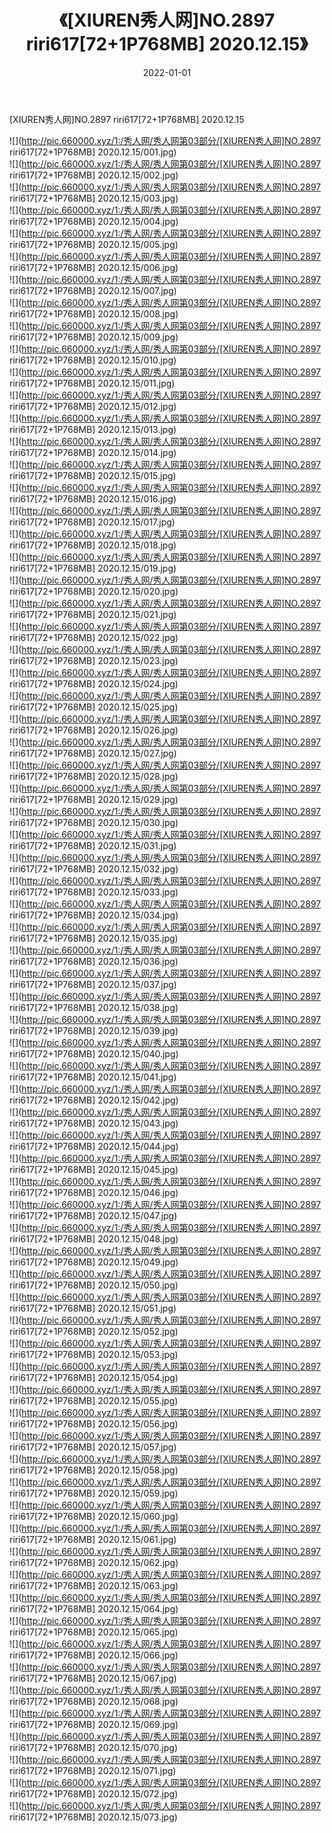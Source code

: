 ﻿---
layout: post
title:  《[XIUREN秀人网]NO.2897 riri617[72+1P768MB] 2020.12.15》
date:   2022-01-01
img: http://pic.660000.xyz/1:/秀人网/秀人网第03部分/[XIUREN秀人网]NO.2897 riri617[72+1P768MB] 2020.12.15/000.jpg
categories: [美女, 清纯, 唯美]
---

[XIUREN秀人网]NO.2897 riri617[72+1P768MB] 2020.12.15

 ![](http://pic.660000.xyz/1:/秀人网/秀人网第03部分/[XIUREN秀人网]NO.2897 riri617[72+1P768MB] 2020.12.15/001.jpg) <br>![](http://pic.660000.xyz/1:/秀人网/秀人网第03部分/[XIUREN秀人网]NO.2897 riri617[72+1P768MB] 2020.12.15/002.jpg) <br>![](http://pic.660000.xyz/1:/秀人网/秀人网第03部分/[XIUREN秀人网]NO.2897 riri617[72+1P768MB] 2020.12.15/003.jpg) <br>![](http://pic.660000.xyz/1:/秀人网/秀人网第03部分/[XIUREN秀人网]NO.2897 riri617[72+1P768MB] 2020.12.15/004.jpg) <br>![](http://pic.660000.xyz/1:/秀人网/秀人网第03部分/[XIUREN秀人网]NO.2897 riri617[72+1P768MB] 2020.12.15/005.jpg) <br>![](http://pic.660000.xyz/1:/秀人网/秀人网第03部分/[XIUREN秀人网]NO.2897 riri617[72+1P768MB] 2020.12.15/006.jpg) <br>![](http://pic.660000.xyz/1:/秀人网/秀人网第03部分/[XIUREN秀人网]NO.2897 riri617[72+1P768MB] 2020.12.15/007.jpg) <br>![](http://pic.660000.xyz/1:/秀人网/秀人网第03部分/[XIUREN秀人网]NO.2897 riri617[72+1P768MB] 2020.12.15/008.jpg) <br>![](http://pic.660000.xyz/1:/秀人网/秀人网第03部分/[XIUREN秀人网]NO.2897 riri617[72+1P768MB] 2020.12.15/009.jpg) <br>![](http://pic.660000.xyz/1:/秀人网/秀人网第03部分/[XIUREN秀人网]NO.2897 riri617[72+1P768MB] 2020.12.15/010.jpg) <br>![](http://pic.660000.xyz/1:/秀人网/秀人网第03部分/[XIUREN秀人网]NO.2897 riri617[72+1P768MB] 2020.12.15/011.jpg) <br>![](http://pic.660000.xyz/1:/秀人网/秀人网第03部分/[XIUREN秀人网]NO.2897 riri617[72+1P768MB] 2020.12.15/012.jpg) <br>![](http://pic.660000.xyz/1:/秀人网/秀人网第03部分/[XIUREN秀人网]NO.2897 riri617[72+1P768MB] 2020.12.15/013.jpg) <br>![](http://pic.660000.xyz/1:/秀人网/秀人网第03部分/[XIUREN秀人网]NO.2897 riri617[72+1P768MB] 2020.12.15/014.jpg) <br>![](http://pic.660000.xyz/1:/秀人网/秀人网第03部分/[XIUREN秀人网]NO.2897 riri617[72+1P768MB] 2020.12.15/015.jpg) <br>![](http://pic.660000.xyz/1:/秀人网/秀人网第03部分/[XIUREN秀人网]NO.2897 riri617[72+1P768MB] 2020.12.15/016.jpg) <br>![](http://pic.660000.xyz/1:/秀人网/秀人网第03部分/[XIUREN秀人网]NO.2897 riri617[72+1P768MB] 2020.12.15/017.jpg) <br>![](http://pic.660000.xyz/1:/秀人网/秀人网第03部分/[XIUREN秀人网]NO.2897 riri617[72+1P768MB] 2020.12.15/018.jpg) <br>![](http://pic.660000.xyz/1:/秀人网/秀人网第03部分/[XIUREN秀人网]NO.2897 riri617[72+1P768MB] 2020.12.15/019.jpg) <br>![](http://pic.660000.xyz/1:/秀人网/秀人网第03部分/[XIUREN秀人网]NO.2897 riri617[72+1P768MB] 2020.12.15/020.jpg) <br>![](http://pic.660000.xyz/1:/秀人网/秀人网第03部分/[XIUREN秀人网]NO.2897 riri617[72+1P768MB] 2020.12.15/021.jpg) <br>![](http://pic.660000.xyz/1:/秀人网/秀人网第03部分/[XIUREN秀人网]NO.2897 riri617[72+1P768MB] 2020.12.15/022.jpg) <br>![](http://pic.660000.xyz/1:/秀人网/秀人网第03部分/[XIUREN秀人网]NO.2897 riri617[72+1P768MB] 2020.12.15/023.jpg) <br>![](http://pic.660000.xyz/1:/秀人网/秀人网第03部分/[XIUREN秀人网]NO.2897 riri617[72+1P768MB] 2020.12.15/024.jpg) <br>![](http://pic.660000.xyz/1:/秀人网/秀人网第03部分/[XIUREN秀人网]NO.2897 riri617[72+1P768MB] 2020.12.15/025.jpg) <br>![](http://pic.660000.xyz/1:/秀人网/秀人网第03部分/[XIUREN秀人网]NO.2897 riri617[72+1P768MB] 2020.12.15/026.jpg) <br>![](http://pic.660000.xyz/1:/秀人网/秀人网第03部分/[XIUREN秀人网]NO.2897 riri617[72+1P768MB] 2020.12.15/027.jpg) <br>![](http://pic.660000.xyz/1:/秀人网/秀人网第03部分/[XIUREN秀人网]NO.2897 riri617[72+1P768MB] 2020.12.15/028.jpg) <br>![](http://pic.660000.xyz/1:/秀人网/秀人网第03部分/[XIUREN秀人网]NO.2897 riri617[72+1P768MB] 2020.12.15/029.jpg) <br>![](http://pic.660000.xyz/1:/秀人网/秀人网第03部分/[XIUREN秀人网]NO.2897 riri617[72+1P768MB] 2020.12.15/030.jpg) <br>![](http://pic.660000.xyz/1:/秀人网/秀人网第03部分/[XIUREN秀人网]NO.2897 riri617[72+1P768MB] 2020.12.15/031.jpg) <br>![](http://pic.660000.xyz/1:/秀人网/秀人网第03部分/[XIUREN秀人网]NO.2897 riri617[72+1P768MB] 2020.12.15/032.jpg) <br>![](http://pic.660000.xyz/1:/秀人网/秀人网第03部分/[XIUREN秀人网]NO.2897 riri617[72+1P768MB] 2020.12.15/033.jpg) <br>![](http://pic.660000.xyz/1:/秀人网/秀人网第03部分/[XIUREN秀人网]NO.2897 riri617[72+1P768MB] 2020.12.15/034.jpg) <br>![](http://pic.660000.xyz/1:/秀人网/秀人网第03部分/[XIUREN秀人网]NO.2897 riri617[72+1P768MB] 2020.12.15/035.jpg) <br>![](http://pic.660000.xyz/1:/秀人网/秀人网第03部分/[XIUREN秀人网]NO.2897 riri617[72+1P768MB] 2020.12.15/036.jpg) <br>![](http://pic.660000.xyz/1:/秀人网/秀人网第03部分/[XIUREN秀人网]NO.2897 riri617[72+1P768MB] 2020.12.15/037.jpg) <br>![](http://pic.660000.xyz/1:/秀人网/秀人网第03部分/[XIUREN秀人网]NO.2897 riri617[72+1P768MB] 2020.12.15/038.jpg) <br>![](http://pic.660000.xyz/1:/秀人网/秀人网第03部分/[XIUREN秀人网]NO.2897 riri617[72+1P768MB] 2020.12.15/039.jpg) <br>![](http://pic.660000.xyz/1:/秀人网/秀人网第03部分/[XIUREN秀人网]NO.2897 riri617[72+1P768MB] 2020.12.15/040.jpg) <br>![](http://pic.660000.xyz/1:/秀人网/秀人网第03部分/[XIUREN秀人网]NO.2897 riri617[72+1P768MB] 2020.12.15/041.jpg) <br>![](http://pic.660000.xyz/1:/秀人网/秀人网第03部分/[XIUREN秀人网]NO.2897 riri617[72+1P768MB] 2020.12.15/042.jpg) <br>![](http://pic.660000.xyz/1:/秀人网/秀人网第03部分/[XIUREN秀人网]NO.2897 riri617[72+1P768MB] 2020.12.15/043.jpg) <br>![](http://pic.660000.xyz/1:/秀人网/秀人网第03部分/[XIUREN秀人网]NO.2897 riri617[72+1P768MB] 2020.12.15/044.jpg) <br>![](http://pic.660000.xyz/1:/秀人网/秀人网第03部分/[XIUREN秀人网]NO.2897 riri617[72+1P768MB] 2020.12.15/045.jpg) <br>![](http://pic.660000.xyz/1:/秀人网/秀人网第03部分/[XIUREN秀人网]NO.2897 riri617[72+1P768MB] 2020.12.15/046.jpg) <br>![](http://pic.660000.xyz/1:/秀人网/秀人网第03部分/[XIUREN秀人网]NO.2897 riri617[72+1P768MB] 2020.12.15/047.jpg) <br>![](http://pic.660000.xyz/1:/秀人网/秀人网第03部分/[XIUREN秀人网]NO.2897 riri617[72+1P768MB] 2020.12.15/048.jpg) <br>![](http://pic.660000.xyz/1:/秀人网/秀人网第03部分/[XIUREN秀人网]NO.2897 riri617[72+1P768MB] 2020.12.15/049.jpg) <br>![](http://pic.660000.xyz/1:/秀人网/秀人网第03部分/[XIUREN秀人网]NO.2897 riri617[72+1P768MB] 2020.12.15/050.jpg) <br>![](http://pic.660000.xyz/1:/秀人网/秀人网第03部分/[XIUREN秀人网]NO.2897 riri617[72+1P768MB] 2020.12.15/051.jpg) <br>![](http://pic.660000.xyz/1:/秀人网/秀人网第03部分/[XIUREN秀人网]NO.2897 riri617[72+1P768MB] 2020.12.15/052.jpg) <br>![](http://pic.660000.xyz/1:/秀人网/秀人网第03部分/[XIUREN秀人网]NO.2897 riri617[72+1P768MB] 2020.12.15/053.jpg) <br>![](http://pic.660000.xyz/1:/秀人网/秀人网第03部分/[XIUREN秀人网]NO.2897 riri617[72+1P768MB] 2020.12.15/054.jpg) <br>![](http://pic.660000.xyz/1:/秀人网/秀人网第03部分/[XIUREN秀人网]NO.2897 riri617[72+1P768MB] 2020.12.15/055.jpg) <br>![](http://pic.660000.xyz/1:/秀人网/秀人网第03部分/[XIUREN秀人网]NO.2897 riri617[72+1P768MB] 2020.12.15/056.jpg) <br>![](http://pic.660000.xyz/1:/秀人网/秀人网第03部分/[XIUREN秀人网]NO.2897 riri617[72+1P768MB] 2020.12.15/057.jpg) <br>![](http://pic.660000.xyz/1:/秀人网/秀人网第03部分/[XIUREN秀人网]NO.2897 riri617[72+1P768MB] 2020.12.15/058.jpg) <br>![](http://pic.660000.xyz/1:/秀人网/秀人网第03部分/[XIUREN秀人网]NO.2897 riri617[72+1P768MB] 2020.12.15/059.jpg) <br>![](http://pic.660000.xyz/1:/秀人网/秀人网第03部分/[XIUREN秀人网]NO.2897 riri617[72+1P768MB] 2020.12.15/060.jpg) <br>![](http://pic.660000.xyz/1:/秀人网/秀人网第03部分/[XIUREN秀人网]NO.2897 riri617[72+1P768MB] 2020.12.15/061.jpg) <br>![](http://pic.660000.xyz/1:/秀人网/秀人网第03部分/[XIUREN秀人网]NO.2897 riri617[72+1P768MB] 2020.12.15/062.jpg) <br>![](http://pic.660000.xyz/1:/秀人网/秀人网第03部分/[XIUREN秀人网]NO.2897 riri617[72+1P768MB] 2020.12.15/063.jpg) <br>![](http://pic.660000.xyz/1:/秀人网/秀人网第03部分/[XIUREN秀人网]NO.2897 riri617[72+1P768MB] 2020.12.15/064.jpg) <br>![](http://pic.660000.xyz/1:/秀人网/秀人网第03部分/[XIUREN秀人网]NO.2897 riri617[72+1P768MB] 2020.12.15/065.jpg) <br>![](http://pic.660000.xyz/1:/秀人网/秀人网第03部分/[XIUREN秀人网]NO.2897 riri617[72+1P768MB] 2020.12.15/066.jpg) <br>![](http://pic.660000.xyz/1:/秀人网/秀人网第03部分/[XIUREN秀人网]NO.2897 riri617[72+1P768MB] 2020.12.15/067.jpg) <br>![](http://pic.660000.xyz/1:/秀人网/秀人网第03部分/[XIUREN秀人网]NO.2897 riri617[72+1P768MB] 2020.12.15/068.jpg) <br>![](http://pic.660000.xyz/1:/秀人网/秀人网第03部分/[XIUREN秀人网]NO.2897 riri617[72+1P768MB] 2020.12.15/069.jpg) <br>![](http://pic.660000.xyz/1:/秀人网/秀人网第03部分/[XIUREN秀人网]NO.2897 riri617[72+1P768MB] 2020.12.15/070.jpg) <br>![](http://pic.660000.xyz/1:/秀人网/秀人网第03部分/[XIUREN秀人网]NO.2897 riri617[72+1P768MB] 2020.12.15/071.jpg) <br>![](http://pic.660000.xyz/1:/秀人网/秀人网第03部分/[XIUREN秀人网]NO.2897 riri617[72+1P768MB] 2020.12.15/072.jpg) <br>![](http://pic.660000.xyz/1:/秀人网/秀人网第03部分/[XIUREN秀人网]NO.2897 riri617[72+1P768MB] 2020.12.15/073.jpg) <br>